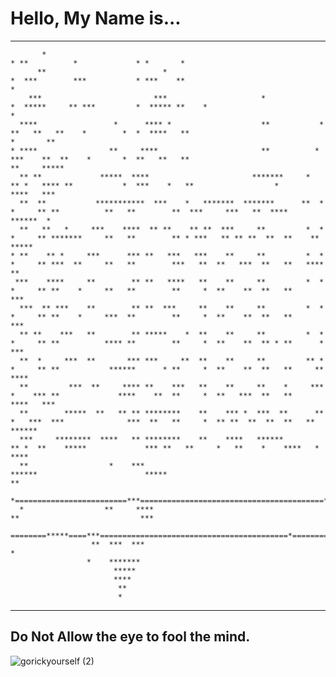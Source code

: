 
 
 <h1><strong>Hello, My Name is...</strong></h1>




  _______________________________________________________________________________________________________________________________________________________________                                        
           *                                                                * **          *             * *       *        
          **                          *                                    *  ***        ***           * ***    **                                             *
        ***                         ***                     *             *  *****     ** ***         *  ***** **    *                                        * 
      ****                 *      **** *                    **           *  **   **   **    *        *  *  ****   **                                *       ** 
    * ****                **     ****                       **          *  ***    **  **    *       *  **   **   **                                **     ***** 
      ** **             *****  ****                       *******     *  ** *   **** **           *  ***    *   **                  *            ****   ***
      **  **           ***********  ***    *   *******  *******      **  *  *     ** **          **   **        **  ***     ***   **  ****      ******  *
      **   **   *     ***    ****  ** **    ** **  ***     **         *  *  *     ** *******     **   **        ** * ***   ** ** **  **  **    **  ***** 
    * **    ** *     ***      *** **   ***   ***    **     **         *  *  *     ** ***  **     **   **        ***   **  **   ***  **   **   ****   **  
     ***    ****     **        ** **   ****   **    **     **         *  *  *     ** **    *     **   **        **     *  **    **  **   **     ***      
      ***  ** ***    **        ** **  ***     **    **     **         *  *  *     ** **    *     ***  **        **     *  **    **  **   **       ***    
      ** **    ***   **        ** *****    *  **    **     **         *  *  *     ** **          **** **        **     *  **    **  ** * **      *  ***  
      **  *     ***  **       *** ***     **  **    **     **         ** *  *     ** **           ******      * **     *  **    **  **   **     **   ****
      **         ***  **     **** **    ***   **    **     **    *     ***  *    *** **             ****    **  **     *  **   ***  **   **    ****   *** 
      **        *****  **   ** ** ********    **    *** *  ***  **      **  *   ***  ***              ***  **   **     *  ** **  **  **  **   ** ******   
      ***     ********  ****   ** ********    **    ****   ******        ** *  **    *****             *** **   **     *   **    *    ****   *    ****         
      **                  *    ***                                        ******                        *****                                       ** 
      *=========================***=========================================***==========================****========================================*======         
      *                  **     ****                                         **                           ***                                           
                ========*****====***==========================================*============================**====================================                   
                      **  ***  ***                                                                          *                          
                     *    *******
                           *****
                           ****
                            **
                            *
   _____________________________________________________________________________________________________________________________________________________________
   
   <h2>Do Not Allow the eye to fool the mind.</h2>

![gorickyourself (2)](https://github.com/Agentofchaoss/Agentofchaoss/assets/109058188/dfa48903-b4d7-4f81-945f-435cc8cddf46)
